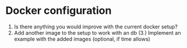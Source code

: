 # Docker configuration

1. Is there anything you would improve with the current docker setup?
2. Add another image to the setup to work with an db
   (3.) Implement an example with the added images (optional, if time allows)
